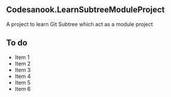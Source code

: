 ## Codesanook.LearnSubtreeModuleProject
A project to learn Git Subtree which act as a module project

## To do
- Item 1
- Item 2
- Item 3
- Item 4
- Item 5
- Item 6
